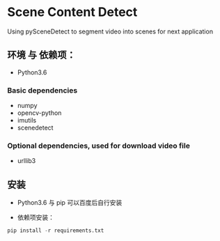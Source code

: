 # Scene Content Detect
Using pySceneDetect to segment video into scenes for next application


## 环境 与 依赖项： 
- Python3.6

### Basic dependencies 
- numpy
- opencv-python
- imutils
- scenedetect

### Optional dependencies, used for download video file
- urllib3

## 安装
- Python3.6 与 pip 可以百度后自行安装

- 依赖项安装：
```python
pip install -r requirements.txt
```